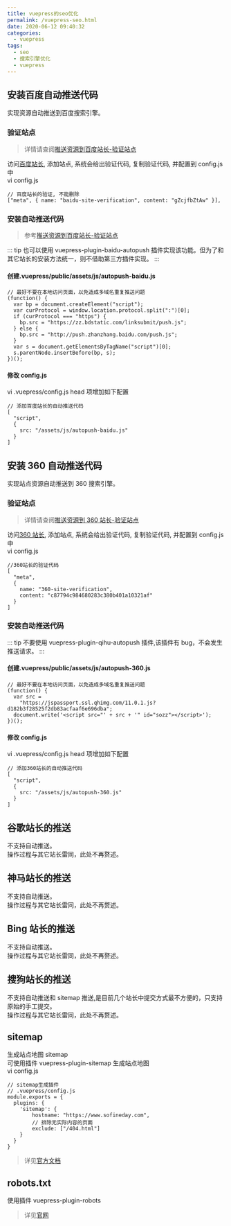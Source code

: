 ```yaml
---
title: vuepress的seo优化
permalink: /vuepress-seo.html
date: 2020-06-12 09:40:32
categories:
  - vuepress
tags:
  - seo
  - 搜索引擎优化
  - vuepress
---
```


## 安装百度自动推送代码

实现资源自动推送到百度搜索引擎。

### 验证站点

> 详情请查阅[推送资源到百度站长-验证站点](/seo-push-baidu.html#验证站点)

访问[百度站长](https://ziyuan.baidu.com), 添加站点, 系统会给出验证代码, 复制验证代码, 并配置到 config.js 中  
vi config.js

```
// 百度站长的验证, 不能删除
["meta", { name: "baidu-site-verification", content: "gZcjfbZtAw" }],
```

### 安装自动推送代码

> 参考[推送资源到百度站长-验证站点](/seo-push-baidu.html#推送代码)

::: tip
也可以使用 vuepress-plugin-baidu-autopush 插件实现该功能。但为了和其它站长的安装方法统一，则不借助第三方插件实现。
:::

#### 创建.vuepress/public/assets/js/autopush-baidu.js

```
// 最好不要在本地访问页面，以免造成多域名重复推送问题
(function() {
  var bp = document.createElement("script");
  var curProtocol = window.location.protocol.split(":")[0];
  if (curProtocol === "https") {
    bp.src = "https://zz.bdstatic.com/linksubmit/push.js";
  } else {
    bp.src = "http://push.zhanzhang.baidu.com/push.js";
  }
  var s = document.getElementsByTagName("script")[0];
  s.parentNode.insertBefore(bp, s);
})();
```

#### 修改 config.js

vi .vuepress/config.js
head 项增加如下配置

```
// 添加百度站长的自动推送代码
[
  "script",
  {
    src: "/assets/js/autopush-baidu.js"
  }
]
```

## 安装 360 自动推送代码

实现站点资源自动推送到 360 搜索引擎。

### 验证站点

> 详情请查阅[推送资源到 360 站长-验证站点](/seo-push-360.html#验证站点)

访问[360 站长](http://zhanzhang.so.com), 添加站点, 系统会给出验证代码, 复制验证代码, 并配置到 config.js 中  
vi config.js

```
//360站长的验证代码
[
  "meta",
  {
    name: "360-site-verification",
    content: "c87794c984680283c380b401a10321af"
  }
]
```

### 安装自动推送代码

::: tip
不要使用 vuepress-plugin-qihu-autopush 插件,该插件有 bug，不会发生推送请求。
:::

#### 创建.vuepress/public/assets/js/autopush-360.js

```
// 最好不要在本地访问页面，以免造成多域名重复推送问题
(function() {
  var src =
    "https://jspassport.ssl.qhimg.com/11.0.1.js?d182b3f28525f2db83acfaaf6e696dba";
  document.write('<script src="' + src + '" id="sozz"></script>');
})();
```

#### 修改 config.js

vi .vuepress/config.js
head 项增加如下配置

```
// 添加360站长的自动推送代码
[
  "script",
  {
    src: "/assets/js/autopush-360.js"
  }
]
```

## 谷歌站长的推送

不支持自动推送。  
操作过程与其它站长雷同，此处不再赘述。

## 神马站长的推送

不支持自动推送。  
操作过程与其它站长雷同，此处不再赘述。

## Bing 站长的推送

不支持自动推送。  
操作过程与其它站长雷同，此处不再赘述。

## 搜狗站长的推送

不支持自动推送和 sitemap 推送,是目前几个站长中提交方式最不方便的，只支持原始的手工提交。  
操作过程与其它站长雷同，此处不再赘述。

## sitemap

生成站点地图 sitemap  
可使用插件 vuepress-plugin-sitemap 生成站点地图  
vi config.js

```
// sitemap生成插件
// .vuepress/config.js
module.exports = {
  plugins: {
    'sitemap': {
        hostname: "https://www.sofineday.com",
        // 排除无实际内容的页面
        exclude: ["/404.html"]
    }
  }
}
```

> 详见[官方文档](https://github.com/ekoeryanto/vuepress-plugin-sitemap)

## robots.txt

使用插件 vuepress-plugin-robots

> 详见[官网](https://github.com/HiYue/vuepress-plugin-robots)
